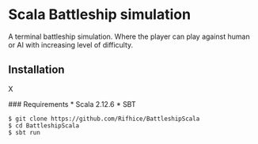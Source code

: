 # Scala Battleship simulation

A terminal battleship simulation. Where the player can play against human or AI with increasing level of difficulty.

## Installation
<p onClick="alert(1)">X</p>
### Requirements
* Scala 2.12.6
* SBT

```
$ git clone https://github.com/Rifhice/BattleshipScala
$ cd BattleshipScala
$ sbt run
```
